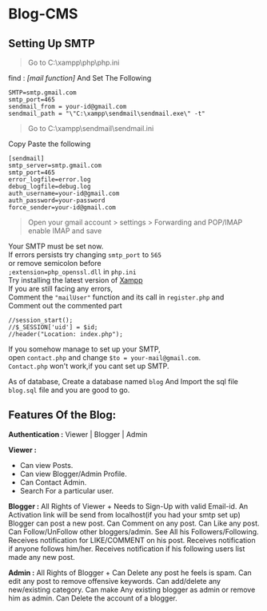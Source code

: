# Blog-CMS
## Setting Up SMTP ##

>Go to 
C:\xampp\php\php.ini

find : *[mail function]* And
Set The Following </br>
```
SMTP=smtp.gmail.com
smtp_port=465
sendmail_from = your-id@gmail.com
sendmail_path = "\"C:\xampp\sendmail\sendmail.exe\" -t"
```

>Go to 
C:\xampp\sendmail\sendmail.ini

Copy Paste the following
```
[sendmail]
smtp_server=smtp.gmail.com
smtp_port=465
error_logfile=error.log
debug_logfile=debug.log
auth_username=your-id@gmail.com
auth_password=your-password
force_sender=your-id@gmail.com
```
>Open your gmail account > settings > Forwarding and POP/IMAP
enable IMAP and save

Your SMTP must be set now.</br>
If errors persists try changing `smtp_port` to `565` </br>
or remove semicolon before </br>
`;extension=php_openssl.dll` in `php.ini` </br>
Try installing the latest version of [Xampp](https://www.apachefriends.org/download.html "Xampp Download")</br>
If you are still facing any errors,</br>
Comment the `"mailUser"` function and its call in `register.php` and </br>
Comment out the commented part</br>
```
//session_start();
//$_SESSION['uid'] = $id;
//header("Location: index.php");
```
If you somehow manage to set up your SMTP,</br>
open `contact.php` and change `$to = your-mail@gmail.com`.</br>
`Contact.php` won't work,if you cant set up SMTP. </br>

As of database, Create a database named `blog`
And Import the sql file `blog.sql` file and you are good to go.


## Features Of the Blog: ##

__Authentication :__ Viewer | Blogger | Admin

__Viewer :__
* Can view Posts.
* Can view Blogger/Admin Profile.
* Can Contact Admin.
* Search For a particular user.
		
__Blogger :__ All Rights of Viewer +
		 Needs to Sign-Up with valid Email-id.
		 An Activation link will be send from localhost(if you had your smtp set up)
		 Blogger can post a new post.
		 Can Comment on any post.
		 Can Like any post.
		 Can Follow/UnFollow other bloggers/admin.
		 See All his Followers/Following.
		 Receives notification for LIKE/COMMENT on his post.
		 Receives notification if anyone follows him/her.
		 Receives notification if his following users list made any new post.

__Admin :__ All Rights of Blogger +
	   Can Delete any post he feels is spam.
	   Can edit any post to remove offensive keywords.
	   Can add/delete any new/existing category.
	   Can make Any existing blogger as admin or remove him as admin.
	   Can Delete the account of a blogger.
		 
	
	
	
	
	
	
	
	
	
	
